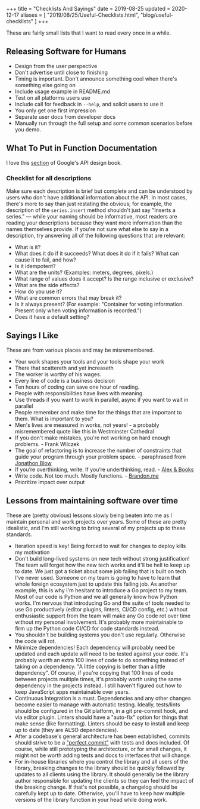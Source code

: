 +++
title = "Checklists And Sayings"
date = 2019-08-25
updated = 2020-12-17
aliases = [ "2019/08/25/Useful-Checklists.html", "blog/useful-checklists" ]
+++

These are fairly small lists that I want to read every once in a while.

## Releasing Software for Humans

- Design from the user perspective
- Don't advertise until close to finishing
- Timing is important. Don't announce something cool when there's something else going on
- Include usage example in README.md
- Test on all platforms users use
- Include call for feedback in `--help`, and solicit users to use it
- You only get one first impression
- Separate user docs from developer docs
- Manually run through the full setup and some common scenarios before you demo.

## What To Put in Function Documentation

I love this [section](https://cloud.google.com/apis/design/documentation#checklist) of Google's API design book.

### Checklist for all descriptions

Make sure each description is brief but complete and can be understood by users
who don't have additional information about the API. In most cases, there's
more to say than just restating the obvious; for example, the description of
the `series.insert` method shouldn't just say "Inserts a series." — while your
naming should be informative, most readers are reading your descriptions
because they want more information than the names themselves provide. If you're
not sure what else to say in a description, try answering all of the following
questions that are relevant:

- What is it?
- What does it do if it succeeds? What does it do if it fails? What can cause it to fail, and how?
- Is it idempotent?
- What are the units? (Examples: meters, degrees, pixels.)
- What range of values does it accept? Is the range inclusive or exclusive?
- What are the side effects?
- How do you use it?
- What are common errors that may break it?
- Is it always present? (For example: "Container for voting information. Present only when voting information is recorded.")
- Does it have a default setting?

## Sayings I Like

These are from various places and may be misremembered.

- Your work shapes your tools and your tools shape your work
- There that scattereth and yet increaseth
- The worker is worthy of his wages.
- Every line of code is a business decision
- Ten hours of coding can save one hour of reading.
- People with responsibilities have lives with meaning
- Use threads if you want to work in parallel, async if you want to wait in parallel
- People remember and make time for the things that are important to them. What is important to you?
- Men's lives are measured in works, not years! - a probably misremembered quote like this in Westminster Cathedral
- If you don't make mistakes, you're not working on hard enough problems. - Frank Wilczek
- The goal of refactoring is to increase the number of constraints that guide your program through your problem space. - paraphrased from [Jonathon Blow](https://www.youtube.com/watch?v=2J-HIh3kXCQ)
- If you’re overthinking, write. If you’re underthinking, read. - [Alex & Books](https://twitter.com/alexandbooks_/status/1446883211393503232?lang=en)
- Write code. Not too much. Mostly functions. - [Brandon.me](https://www.brandons.me/blog/write-code-not-too-much-mostly-functions)
- Prioritize impact over output

## Lessons from maintaining software over time

These are (pretty obvious) lessons slowly being beaten into me as I maintain personal and work projects over years. Some of these are pretty idealistic, and I'm still working to bring several of my projects up to these standards.

- Iteration speed is key! Being forced to wait for changes to deploy kills my motivation
- Don't build long-lived systems on new tech without strong justification! The team will forget how the new tech works and it'll be hell to keep up to date. We just got a ticket about some job failing that is built on tech I've never used. Someone on my team is going to have to learn that whole foreign ecosystem just to update this failing job. As another example, this is why I'm hesitant to introduce a Go project to my team. Most of our code is Python and we all generally know how Python works. I'm nervous that introducing Go and the suite of tools needed to use Go productively (editor plugins, linters, CI/CD config, etc.) without enthusiastic support from the team will make any Go code rot over time without my personal involvement. It's probably more maintainable to firm up the Python code CI/CD for code standards instead.
- You shouldn't be building systems you don't use regularly. Otherwise the code will rot.
- Minimize dependencies! Each dependency will probably need be updated and each update will need to be tested against your code. It's probably worth an extra 100 lines of code to do something instead of taking on a dependency. "A little copying is better than a little dependency". Of course, if you're copying that 100 lines of code between projects multiple times, it's probably worth using the same dependency in the projects instead. I still haven't figured out how to keep JavaScript apps maintainable over years.
- Continuous Integration is a must. Dependencies and any other changes become easier to manage with automatic testing. Ideally, tests/lints should be configured in the Git platform, in a git pre-commit hook, and via editor plugin. Linters should have a "auto-fix" option for things that make sense (like formatting). Linters should be easy to install and keep up to date (they are ALSO dependencies).
- After a codebase's general architecture has been established, commits should strive to be a ["perfect commit"](https://simonwillison.net/2022/Oct/29/the-perfect-commit/) with tests and docs included. Of course, while still prototyping the architecture, or for small changes, it might not be worth adding tests and docs to interfaces that will change.
- For in-house libraries where you control the library and all users of the library, breaking changes to the library should be quickly followed by updates to all clients using the library. It should generally be the library author responsible for updating the clients so they can feel the impact of the breaking change. If that's not possible, a changelog should be carefully kept up to date. Otherwise, you'll have to keep how multiple versions of the library function in your head while doing work.


